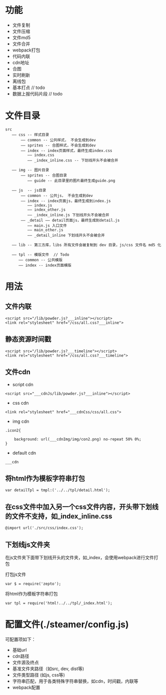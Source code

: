 
# 功能

* 文件复制
* 文件压缩
* 文件md5
* 文件合并
* webpack打包
* 代码内联
* cdn地址
* 合图
* 实时刷新
* 离线包
* 基本打点 // todo
* 数据上报代码片段 // todo


# 文件目录
```
src
   —— css -- 样式目录
       —— common -- 公共样式， 不会生成到dev
       —— sprites -- 合图样式，不会生成到dev
       —— index -- index页面样式，最终生成index.css
          —— index.css
          —— _index_inline.css -- 下划线开头不会被合并

   —— img -- 图片目录
       —— sprites -- 合图目录
          —— guide -- 此目录里的图片最终生成guide.png

   —— js  -- js目录
       —— common -- 公共js， 不会生成到dev
       —— index -- index页面js，最终生成到index.js
          —— index.js
          —— index_other.js
          —— _index_inline.js 下划线开头不会被合并
       —— _detail —— detail页面js，最终生成到detail.js
          —— main.js 入口文件
          —— main_other.js
          —— _detail_inline 下划线开头不会被合并

   —— lib -- 第三方库，libs 所有文件会被复制到 dev 目录，js/css 文件名 md5 化

   —— tpl -- 模版文件  // Todo
      —— common -- 公共模版
      —— index -- index页面模版
```

# 用法

## 文件内联
```
<script src="/lib/powder.js?___inline"></script>
<link rel="stylesheet" href="/css/all.css?___inline">
```

## 静态资源时间戳
```
<script src="/lib/powder.js?___timeline"></script>
<link rel="stylesheet" href="/css/all.css?___timeline">
```

## 文件cdn

* script cdn
```
<script src="___cdnJs/lib/powder.js?___inline"></script>
```

* css cdn
```
<link rel="stylesheet" href="___cdnCss/css/all.css">
```

* img cdn

```
.icon2{

    background: url(___cdnImg/img/con2.png) no-repeat 50% 0%;
}
```

* default cdn
```
___cdn
```

## 将html作为模板字符串打包
```
var detailTpl = tmpl:('../../tpl/detail.html');
```


## 在css文件中加入另一个css文件内容，开头带下划线的文件不支持，如_index_inline.css
```
@import url('./src/css/index.css');
```

## 下划线js文件夹
在js文件夹下面带下划线开头的文件夹，如_index，会使用webpack进行文件打包

打包js文件
```
var $ = require('zepto');
```

将html作为模板字符串打包
```
var tpl = require('html!../../tpl/_index.html');
```

# 配置文件(./steamer/config.js)
可配置项如下：
* 基础url
* cdn路径
* 文件源及终点
* 基准文件夹路径（如src, dev, dist等)
* 文件类型路径 (如js, css等)
* 字符串匹配，用于各类特殊字符串替换，如cdn，时间戳，内联等
* webpack配置